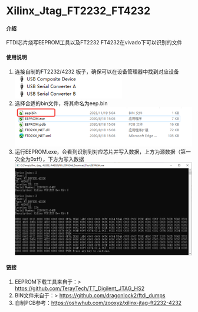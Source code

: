 # Xilinx_Jtag_FT2232_FT4232

#### 介绍
FTDI芯片烧写EEPROM工具以及FT2232 FT4232在vivado下可以识别的文件

#### 使用说明

1.  连接自制的FT2232/4232 板子，确保可以在设备管理器中找到对应设备
![设备管理器](pic/image.png)
2.  选择合适的bin文件，将其命名为eep.bin
![BIN文件](pic/image2.png)
3.  运行EEPROM.exe，会看到识别到对应芯片并写入数据，上方为源数据（第一次全为0xff），下方为写入数据
![运行结果](pic/image3.png)


#### 链接
1.  EEPROM下载工具来自于：> https://github.com/TerayTech/TT_Digilent_JTAG_HS2
2.  BIN文件来自于：> https://github.com/dragonlock2/ftdi_dumps
3.  自制PCB参考：https://oshwhub.com/zooxyz/xilinx-jtag-ft2232-4232


